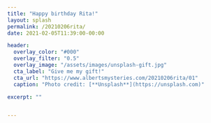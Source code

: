 ```yaml
---
title: "Happy birthday Rita!"
layout: splash
permalink: /20210206rita/
date: 2021-02-05T11:39:00-00:00

header:
  overlay_color: "#000"
  overlay_filter: "0.5"
  overlay_image: "/assets/images/unsplash-gift.jpg"
  cta_label: "Give me my gift!"
  cta_url: "https://www.albertsmysteries.com/20210206rita/01"
  caption: "Photo credit: [**Unsplash**](https://unsplash.com)"

excerpt: ""


---
```






